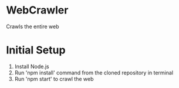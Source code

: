 # WebCrawler
Crawls the entire web

# Initial Setup
1. Install Node.js
2. Run 'npm install' command from the cloned repository in terminal
3. Run 'npm start' to crawl the web